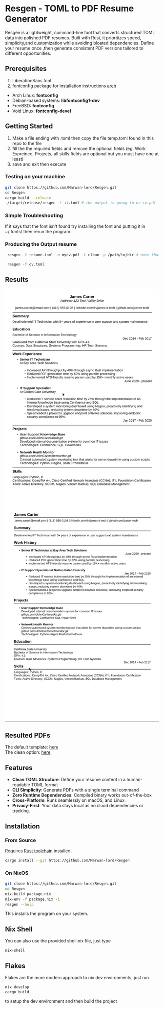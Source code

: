 # Resgen - TOML to PDF Resume Generator

Resgen is a lightweight, command-line tool that converts structured TOML data into polished PDF resumes.
Built with Rust, it prioritizes speed, simplicity,and customization 
while avoiding bloated dependencies.
Define your resume once ,then generate consistent PDF versions tailored to different opportunities.


## Prerequisites
1. LiberationSans font 
2.  fontconfig package for installation instructions [arch](https://wiki.archlinux.org/title/Font_configuration)
 *  Arch Linux: **fontconfig**
 *  Debian-based systems: **libfontconfig1-dev**
 *  FreeBSD: **fontconfig**
 *  Void Linux: **fontconfig-devel**

## Getting Started
1. Make a file ending with .toml then copy the file temp.toml found in this repo to the file
2. fill the the required fields and remove the optional fields (eg. Work Expreince, Projects, all skills fields are optional but you must have one at least)
3. save and exit then execute

### Testing on your machine 
```bash
git clone https://github.com/Marwan-lord/Resgen.git
cd Resgen
cargo build --release
./target/release/resgen -f it.toml # the output is going to be cv.pdf
```

### Simple Troubleshooting
If it says that the font isn't found try installing the font and putting it in ~/.fonts/ then rerun the program


### Producing the Output resume
``` bash
 resgen -f resume.toml -o mycv.pdf -t clean -p /path/to/dir # note that it's the directory not the font itself (LiberationSans)
```

``` bash
 resgen -f cv.toml
```
## Results
![default](https://github.com/Marwan-lord/Resgen/blob/main/assets/default_cv.png)
![clean](https://github.com/Marwan-lord/Resgen/blob/main/assets/clean_cv.png)

## Resulted PDFs
The default template: [here](https://github.com/Marwan-lord/Resgen/blob/main/default_cv.pdf)  
The clean option: [here](https://github.com/Marwan-lord/Resgen/blob/main/clean_cv.pdf)  

## Features

- **Clean TOML Structure**: Define your resume content in a human-readable TOML format
- **CLI Simplicity**: Generate PDFs with a single terminal command
- **Zero Runtime Dependencies**: Compiled binary works out-of-the-box
- **Cross-Platform**: Runs seamlessly on macOS, and Linux.
- **Privacy-First**: Your data stays local as no cloud dependencies or tracking.

## Installation

### From Source
Requires [Rust toolchain](https://www.rust-lang.org/tools/install) installed.

```bash
cargo install --git https://github.com/Marwan-lord/Resgen
```

### On NixOS
```bash 
git clone https://github.com/Marwan-lord/Resgen.git
cd Resgen
nix-build package.nix
nix-env -f package.nix -i
resgen --help
```
This installs the program on your system. 

## Nix Shell

You can also use the provided shell.nix file, just type
```bash
nix-shell
```

## Flakes
Flakes are the more modern approach to nix dev environments, just run
```
nix develop 
cargo build 
```

to setup the dev environment and then build the project
